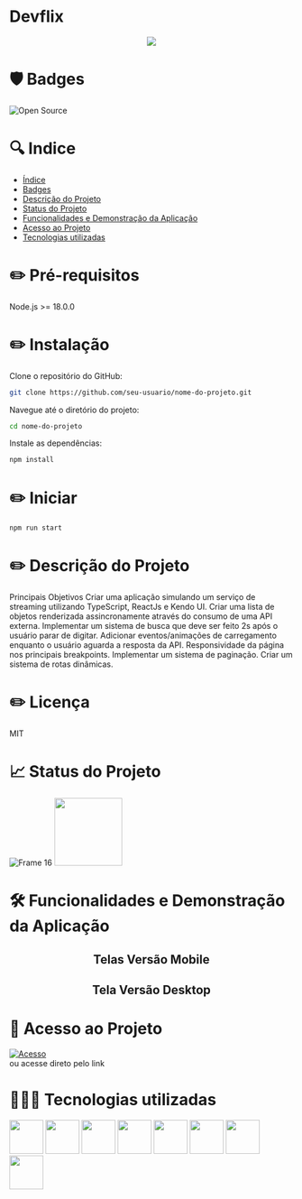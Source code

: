# Devflix

<p align='center'>
  <img src='https://user-images.githubusercontent.com/108281436/205342374-909c139e-cead-4b95-bd29-4e6979e44821.png'/>
</p>

# 🛡️ Badges

![Open Source](https://img.shields.io/badge/OpenSource-%E2%9D%A4-green)

# 🔍 Indice

- [Índice](#)
- [Badges](#)
- [Descrição do Projeto](#)
- [Status do Projeto](#)
- [Funcionalidades e Demonstração da Aplicação](#)
- [Acesso ao Projeto](#)
- [Tecnologias utilizadas](#)

# ✏️ Pré-requisitos

Node.js >= 18.0.0

# ✏️ Instalação

Clone o repositório do GitHub:

```bash
git clone https://github.com/seu-usuario/nome-do-projeto.git
```

Navegue até o diretório do projeto:

```bash
cd nome-do-projeto
```

Instale as dependências:

```bash
npm install
```

# ✏️ Iniciar

```bash
npm run start
```

# ✏️ Descrição do Projeto

Principais Objetivos
Criar uma aplicação simulando um serviço de streaming utilizando TypeScript, ReactJs e Kendo UI.
Criar uma lista de objetos renderizada assincronamente através do consumo de uma API externa.
Implementar um sistema de busca que deve ser feito 2s após o usuário parar de digitar.
Adicionar eventos/animações de carregamento enquanto o usuário aguarda a resposta da API.
Responsividade da página nos principais breakpoints.
Implementar um sistema de paginação.
Criar um sistema de rotas dinâmicas.

# ✏️ Licença

MIT

# 📈 Status do Projeto

![Frame 16](https://user-images.githubusercontent.com/108281436/192803852-d0a0e110-a351-4eb9-ad0e-95cb36a0bb49.png)
<img width="120" src="https://user-images.githubusercontent.com/108281436/192803852-d0a0e110-a351-4eb9-ad0e-95cb36a0bb49.png" />

# 🛠️ Funcionalidades e Demonstração da Aplicação

<h2 align="center">
  Telas Versão Mobile
</h2>

<h2 align="center">
  Tela Versão Desktop
</h2>

# 🔑 Acesso ao Projeto

[![Acesso](https://user-images.githubusercontent.com/108281436/192802838-0c7abeda-f41a-4c34-86c7-ead30e2b223c.png)](#) <br>
ou acesse direto pelo link

# 👨🏻‍💻 Tecnologias utilizadas

<div align='start'>

<img width=60 heigth=60 src="https://cdn.jsdelivr.net/gh/devicons/devicon/icons/react/react-original.svg"  />

<img width=60 heigth=60 src="https://cdn.jsdelivr.net/gh/devicons/devicon/icons/typescript/typescript-original.svg"  />

<img width=60 heigth=60 src="https://cdn.jsdelivr.net/gh/devicons/devicon/icons/git/git-original.svg" />

<img width=60 heigth=60 src="https://cdn.jsdelivr.net/gh/devicons/devicon/icons/github/github-original.svg" />

<img width=60 heigth=60 src="https://cdn.jsdelivr.net/gh/devicons/devicon/icons/photoshop/photoshop-plain.svg" />

<img width=60 heigth=60 src="https://cdn.jsdelivr.net/gh/devicons/devicon/icons/figma/figma-original.svg" />

<img width=60 heigth=60 src="https://cdn.jsdelivr.net/gh/devicons/devicon/icons/visualstudio/visualstudio-plain.svg" />

<img width=60 heigth=60 src="https://cdn.jsdelivr.net/gh/devicons/devicon/icons/windows8/windows8-original.svg" />

</div>
